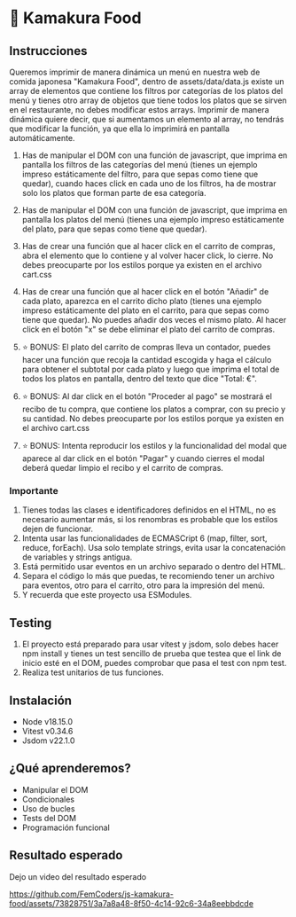# :fork_and_knife: Kamakura Food

## Instrucciones

Queremos imprimir de manera dinámica un menú en nuestra web de comida japonesa "Kamakura Food", dentro de assets/data/data.js existe un array de elementos que contiene los filtros por categorías de los platos del menú y tienes otro array de objetos que tiene todos los platos que se sirven en el restaurante, no debes modificar estos arrays. Imprimir de manera dinámica quiere decir, que si aumentamos un elemento al array, no tendrás que modificar la función, ya que ella lo imprimirá en pantalla automáticamente.

1. Has de manipular el DOM con una función de javascript, que imprima en pantalla los filtros de las categorías del menú (tienes un ejemplo impreso estáticamente del filtro, para que sepas como tiene que quedar), cuando haces click en cada uno de los filtros, ha de mostrar solo los platos que forman parte de esa categoría.

2. Has de manipular el DOM con una función de javascript, que imprima en pantalla los platos del menú (tienes una ejemplo impreso estáticamente del plato, para que sepas como tiene que quedar).

3. Has de crear una función que al hacer click en el carrito de compras, abra el elemento que lo contiene y al volver hacer click, lo cierre. No debes preocuparte por los estilos porque ya existen en el archivo cart.css 

4. Has de crear una función que al hacer click en el botón "Añadir" de cada plato, aparezca en el carrito dicho plato (tienes una ejemplo impreso estáticamente del plato en el carrito, para que sepas como tiene que quedar). No puedes añadir dos veces el mismo plato. Al hacer click en el botón "x" se debe eliminar el plato del carrito de compras.

5. ⭐ BONUS: El plato del carrito de compras lleva un contador, puedes hacer una función que recoja la cantidad escogida y haga el cálculo para obtener el subtotal por cada plato y luego que imprima el total de todos los platos en pantalla, dentro del texto que dice "Total: €".

6. ⭐ BONUS: Al dar click en el botón "Proceder al pago" se mostrará el recibo de tu compra, que contiene los platos a comprar, con su precio y su cantidad. No debes preocuparte por los estilos porque ya existen en el archivo cart.css
   
7. ⭐ BONUS: Intenta reproducir los estilos y la funcionalidad del modal que aparece al dar click en el botón "Pagar" y cuando cierres el modal deberá quedar limpio el recibo y el carrito de compras.

### Importante

1. Tienes todas las clases e identificadores definidos en el HTML, no es necesario aumentar más, si los renombras es probable que los estilos dejen de funcionar.
2. Intenta usar las funcionalidades de ECMASCript 6 (map, filter, sort, reduce, forEach). Usa solo template strings, evita usar la concatenación de variables y strings antigua.
3. Está permitido usar eventos en un archivo separado o dentro del HTML.
4. Separa el código lo más que puedas, te recomiendo tener un archivo para eventos, otro para el carrito, otro para la impresión del menú.
5. Y recuerda que este proyecto usa ESModules.

## Testing

1. El proyecto está preparado para usar vitest y jsdom, solo debes hacer npm install y tienes un test sencillo de prueba que testea que el link de inicio esté en el DOM, puedes comprobar que pasa el test con npm test.
2. Realiza test unitarios de tus funciones.

## Instalación

- Node v18.15.0
- Vitest v0.34.6
- Jsdom v22.1.0

## ¿Qué aprenderemos?

- Manipular el DOM
- Condicionales
- Uso de bucles
- Tests del DOM
- Programación funcional

## Resultado esperado

Dejo un video del resultado esperado

https://github.com/FemCoders/js-kamakura-food/assets/73828751/3a7a8a48-8f50-4c14-92c6-34a8eebbdcde





